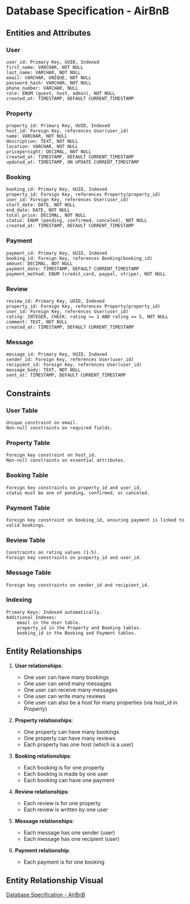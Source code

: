 # Database Specification - AirBnB
## Entities and Attributes
### User

    user_id: Primary Key, UUID, Indexed
    first_name: VARCHAR, NOT NULL
    last_name: VARCHAR, NOT NULL
    email: VARCHAR, UNIQUE, NOT NULL
    password_hash: VARCHAR, NOT NULL
    phone_number: VARCHAR, NULL
    role: ENUM (guest, host, admin), NOT NULL
    created_at: TIMESTAMP, DEFAULT CURRENT_TIMESTAMP

### Property

    property_id: Primary Key, UUID, Indexed
    host_id: Foreign Key, references User(user_id)
    name: VARCHAR, NOT NULL
    description: TEXT, NOT NULL
    location: VARCHAR, NOT NULL
    pricepernight: DECIMAL, NOT NULL
    created_at: TIMESTAMP, DEFAULT CURRENT_TIMESTAMP
    updated_at: TIMESTAMP, ON UPDATE CURRENT_TIMESTAMP

### Booking

    booking_id: Primary Key, UUID, Indexed
    property_id: Foreign Key, references Property(property_id)
    user_id: Foreign Key, references User(user_id)
    start_date: DATE, NOT NULL
    end_date: DATE, NOT NULL
    total_price: DECIMAL, NOT NULL
    status: ENUM (pending, confirmed, canceled), NOT NULL
    created_at: TIMESTAMP, DEFAULT CURRENT_TIMESTAMP

### Payment

    payment_id: Primary Key, UUID, Indexed
    booking_id: Foreign Key, references Booking(booking_id)
    amount: DECIMAL, NOT NULL
    payment_date: TIMESTAMP, DEFAULT CURRENT_TIMESTAMP
    payment_method: ENUM (credit_card, paypal, stripe), NOT NULL

### Review

    review_id: Primary Key, UUID, Indexed
    property_id: Foreign Key, references Property(property_id)
    user_id: Foreign Key, references User(user_id)
    rating: INTEGER, CHECK: rating >= 1 AND rating <= 5, NOT NULL
    comment: TEXT, NOT NULL
    created_at: TIMESTAMP, DEFAULT CURRENT_TIMESTAMP

### Message

    message_id: Primary Key, UUID, Indexed
    sender_id: Foreign Key, references User(user_id)
    recipient_id: Foreign Key, references User(user_id)
    message_body: TEXT, NOT NULL
    sent_at: TIMESTAMP, DEFAULT CURRENT_TIMESTAMP

## Constraints
### User Table

    Unique constraint on email.
    Non-null constraints on required fields.

### Property Table

    Foreign key constraint on host_id.
    Non-null constraints on essential attributes.

### Booking Table

    Foreign key constraints on property_id and user_id.
    status must be one of pending, confirmed, or canceled.

### Payment Table

    Foreign key constraint on booking_id, ensuring payment is linked to valid bookings.

### Review Table

    Constraints on rating values (1-5).
    Foreign key constraints on property_id and user_id.

### Message Table

    Foreign key constraints on sender_id and recipient_id.

### Indexing

    Primary Keys: Indexed automatically.
    Additional Indexes:
        email in the User table.
        property_id in the Property and Booking tables.
        booking_id in the Booking and Payment tables.

## Entity Relationships
1. **User relationships**:
   - One user can have many bookings
   - One user can send many messages
   - One user can receive many messages
   - One user can write many reviews
   - One user can also be a host for many properties (via host_id in Property)

2. **Property relationships**:
   - One property can have many bookings
   - One property can have many reviews
   - Each property has one host (which is a user)

3. **Booking relationships**:
   - Each booking is for one property
   - Each booking is made by one user
   - Each booking can have one payment

4. **Review relationships**:
   - Each review is for one property
   - Each review is written by one user

5. **Message relationships**:
   - Each message has one sender (user)
   - Each message has one recipient (user)

6. **Payment relationship**:
   - Each payment is for one booking

## Entity Relationship Visual

[Database Specification - AirBnB](https://github.com/AgnesNM/airbnb-clone-project/blob/main/ERD/Database%20Specification%20-%20AirBnB.drawio.png)
